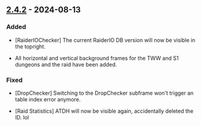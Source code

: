 ## [2.4.2](https://github.com/NintendoLink07/MythicIOGrabber/releases/tag/2.4.2) - 2024-08-13

### Added

- [RaiderIOChecker] The current RaiderIO DB version will now be visible in the topright.

- All horizontal and vertical background frames for the TWW and S1 dungeons and the raid have been added.

### Fixed

- [DropChecker] Switching to the DropChecker subframe won't trigger an table index error anymore.

- [Raid Statistics] ATDH will now be visible again, accidentally deleted the ID. lol